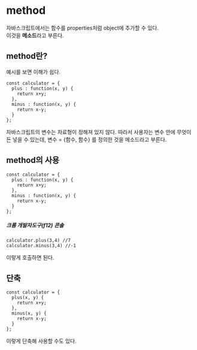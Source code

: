 # method
자바스크립트에서는 함수를 properties처럼 object에 추가할 수 있다.   
이것을 **메소드**라고 부른다.

## method란?
예시를 보면 이해가 쉽다.
```
const calculator = {
  plus : function(x, y) {
    return x+y;
  },
  minus : function(x, y) {
    return x-y;
  }
};
```
자바스크립트의 변수는 자료형이 정해져 있지 않다. 따라서 사용자는 변수 안에 무엇이든 넣을 수 있는데, 변수 = {함수, 함수} 를 정의한 것을 메소드라고 부른다.   

## method의 사용
```
const calculator = {
  plus : function(x, y) {
    return x+y;
  },
  minus : function(x, y) {
    return x-y;
  }
};
```

##### 크롬 개발자도구(f12) 콘솔
```
calculator.plus(3,4) //7
calculator.minus(3,4) //-1
```
이렇게 호출하면 된다.

## 단축
```
const calculator = {
  plus(x, y) {
    return x+y;
  },
  minus(x, y) {
    return x-y;
  }
};
```
이렇게 단축해 사용할 수도 있다. 
